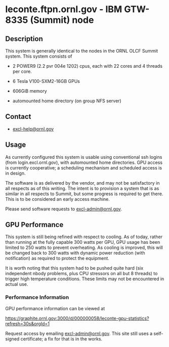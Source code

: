 # leconte.ftpn.ornl.gov - IBM GTW-8335 (Summit) node

## Description

This system is generally identical to the nodes
in the ORNL OLCF Summit system.  This system consists of

*  2 POWER9 (2.2 pvr 004e 1202) cpus, each with 22 cores and 
   4 threads per core.

*  6 Tesla V100-SXM2-16GB GPUs

*  606GiB memory

*  automounted home directory (on group NFS server)


## Contact
* excl-help@ornl.gov

## Usage

As currently configured this system is usable using conventional 
ssh logins (from login.excl.ornl.gov), with automounted home 
directories.  GPU access is currently cooperative; a scheduling
mechanism and scheduled access is in design.

The software is as delivered by the vendor, and may not be
satisfactory in all respects as of this writing.   The intent
is to provision a system that is as similar in all respects to
Summit, but some progress is required to get there.  This is to
be considered an early access machine.

Please send software requests to excl-admin@ornl.gov.

## GPU Performance

This system is still being refined with respect to cooling.
As of today, rather than running at the fully capable 300 watts
per GPU, GPU usage has been limited to 250 watts to prevent
overheating.   As cooling is improved, this will be changed back
to 300 watts with dynamic power reduction (with notification) as
required to protect the equipment. 

It is worth noting that this system had to be pushed quite hard
(six independent nbody problems, plus CPU stressors on all but 
8 threads) to trigger high temperature conditions.  These limits 
may not be encountered in actual use.

### Performance Information

GPU performance information can be viewed at 

https://graphite.ornl.gov:3000/d/000000058/leconte-gpu-statistics?refresh=30s&orgId=1

Request access by emailing excl-admin@ornl.gov.   This site still uses a self-signed certificate; a fix for that is in the works.
